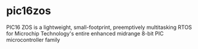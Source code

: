 # pic16zos
PIC16 ZOS is a lightweight, small-footprint, preemptively multitasking RTOS for Microchip Technology's entire enhanced midrange 8-bit PIC microcontroller family
